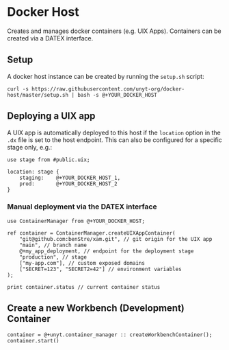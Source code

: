 # Docker Host
Creates and manages docker containers (e.g. UIX Apps).
Containers can be created via a DATEX interface.

## Setup
A docker host instance can be created by running the `setup.sh` script:
```shell
curl -s https://raw.githubusercontent.com/unyt-org/docker-host/master/setup.sh | bash -s @+YOUR_DOCKER_HOST
```


## Deploying a UIX app

A UIX app is automatically deployed to this host if the `location` option in the `.dx`
file is set to the host endpoint. 
This can also be configured for a specific stage only, e.g.:

```datex
use stage from #public.uix;

location: stage {
	staging: 	@+YOUR_DOCKER_HOST_1,
	prod: 		@+YOUR_DOCKER_HOST_2
}
```

### Manual deployment via the DATEX interface

```datex
use ContainerManager from @+YOUR_DOCKER_HOST;

ref container = ContainerManager.createUIXAppContainer(
	"git@github.com:benStre/xam.git", // git origin for the UIX app 
	"main", // branch name
	@+my_app_deployment, // endpoint for the deployment stage
	"production", // stage
	["my-app.com"], // custom exposed domains
	["SECRET=123", "SECRET2=42"] // environment variables
);

print container.status // current container status
```



## Create a new Workbench (Development) Container
```datex
container = @+unyt.container_manager :: createWorkbenchContainer();
container.start()
```